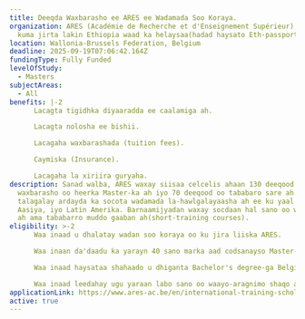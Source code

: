 ```yaml
---
title: Deeqda Waxbarasho ee ARES ee Wadamada Soo Koraya.
organization: ARES (Académie de Recherche et d'Enseignement Supérieur), Somalia
  kuma jirta lakin Ethiopia waad ka helaysaa(hadad haysato Eth-passport)
location: Wallonia-Brussels Federation, Belgium
deadline: 2025-09-19T07:06:42.164Z
fundingType: Fully Funded
levelOfStudy:
  - Masters
subjectAreas:
  - All
benefits: |-2
      Lacagta tigidhka diyaaradda ee caalamiga ah.

      Lacagta nolosha ee bishii.

      Lacagaha waxbarashada (tuition fees).

      Caymiska (Insurance).

      Lacagaha la xiriira guryaha.
description: Sanad walba, ARES waxay siisaa celcelis ahaan 130 deeqood oo
  waxbarasho oo heerka Master-ka ah iyo 70 deeqood oo tababaro sare ah oo loogu
  talagalay ardayda ka socota wadamada la-hawlgalayaasha ah ee ku yaal Afrika,
  Aasiya, iyo Latin Amerika. Barnaamijyadan waxay socdaan hal sano oo waxbarasho
  ah ama tababarro muddo gaaban ah(short-training courses).
eligibility: >-2
      Waa inaad u dhalatay wadan soo koraya oo ku jira liiska ARES.

      Waa inaan da'daadu ka yarayn 40 sano marka aad codsanayso Master-ka, iyo 45 sano marka aad codsanayso tababarada.

      Waa inaad haysataa shahaado u dhiganta Bachelor's degree-ga Belgian-ka.

      Waa inaad leedahay ugu yaraan labo sano oo waayo-aragnimo shaqo ah oo la xiriirta takhasuskaaga kadib qalin-jabinta.
applicationLink: https://www.ares-ac.be/en/international-training-scholarships-2026-2027
active: true
---
```

